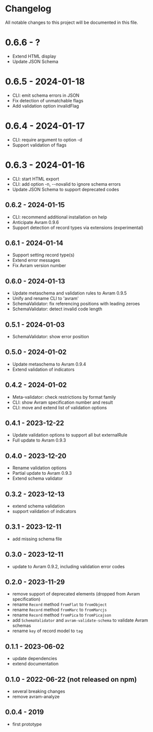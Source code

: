 # Changelog

All notable changes to this project will be documented in this file.

# 0.6.6 - ?

- Extend HTML display
- Update JSON Schema

# 0.6.5 - 2024-01-18

- CLI: emit schema errors in JSON
- Fix detection of unmatchable flags
- Add validation option invalidFlag

# 0.6.4 - 2024-01-17

- CLI: require argument to option -d
- Support validation of flags

# 0.6.3 - 2024-01-16

- CLI: start HTML export
- CLI: add option -n, --novalid to ignore schema errors
- Update JSON Schema to support deprecated codes

## 0.6.2 - 2024-01-15

- CLI: recommend additional installation on help
- Anticipate Avram 0.9.6
- Support detection of record types via extensions (experimental)

## 0.6.1 - 2024-01-14

- Support setting record type(s)
- Extend error messages
- Fix Avram version number

## 0.6.0 - 2024-01-13

- Update metaschema and validation rules to Avram 0.9.5
- Unify and rename CLI to 'avram'
- SchemaValidator: fix referencing positions with leading zeroes
- SchemaValidator: detect invalid code length

## 0.5.1 - 2024-01-03

- SchemaValidator: show error position

## 0.5.0 - 2024-01-02

- Update metaschema to Avram 0.9.4
- Extend validation of indicators

## 0.4.2 - 2024-01-02

- Meta-validator: check restrictions by format family
- CLI: show Avram specification number and result
- CLI: move and extend list of validation options

## 0.4.1 - 2023-12-22

- Update validation options to support all but externalRule
- Full update to Avram 0.9.3

## 0.4.0 - 2023-12-20

- Rename validation options
- Partial update to Avram 0.9.3
- Extend schema validator

## 0.3.2 - 2023-12-13

- extend schema validation
- support validation of indicators

## 0.3.1 - 2023-12-11

- add missing schema file

## 0.3.0 - 2023-12-11

- update to Avram 0.9.2, including validation error codes

## 0.2.0 - 2023-11-29

- remove support of deprecated elements (dropped from Avram specification)
- rename `Record` method `fromFlat` to `fromObject`
- rename `Record` method `fromMarc` to `fromMarcjs`
- rename `Record` method `fromPica` to `fromPicajson`
- add `SchemaValidator` and `avram-validate-schema` to validate Avram schemas
- rename `key` of record model to `tag`

## 0.1.1 - 2023-06-02

- update dependencies
- extend documentation

## 0.1.0 - 2022-06-22 (not released on npm)

- several breaking changes
- remove avram-analyze

## 0.0.4 - 2019 

- first prototype

